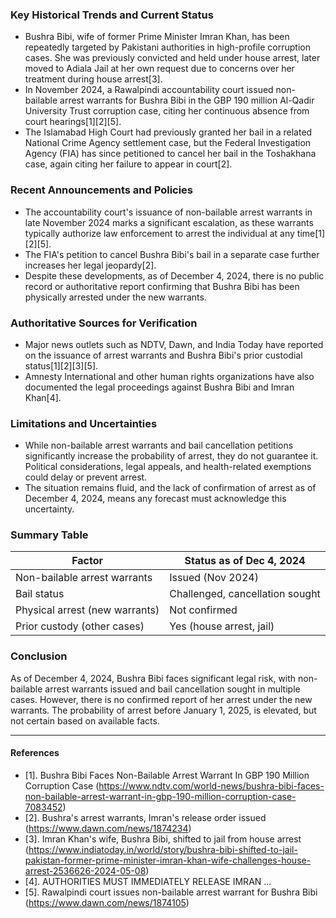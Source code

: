 ### Key Historical Trends and Current Status

- Bushra Bibi, wife of former Prime Minister Imran Khan, has been repeatedly targeted by Pakistani authorities in high-profile corruption cases. She was previously convicted and held under house arrest, later moved to Adiala Jail at her own request due to concerns over her treatment during house arrest[3].
- In November 2024, a Rawalpindi accountability court issued non-bailable arrest warrants for Bushra Bibi in the GBP 190 million Al-Qadir University Trust corruption case, citing her continuous absence from court hearings[1][2][5].
- The Islamabad High Court had previously granted her bail in a related National Crime Agency settlement case, but the Federal Investigation Agency (FIA) has since petitioned to cancel her bail in the Toshakhana case, again citing her failure to appear in court[2].

### Recent Announcements and Policies

- The accountability court's issuance of non-bailable arrest warrants in late November 2024 marks a significant escalation, as these warrants typically authorize law enforcement to arrest the individual at any time[1][2][5].
- The FIA's petition to cancel Bushra Bibi's bail in a separate case further increases her legal jeopardy[2].
- Despite these developments, as of December 4, 2024, there is no public record or authoritative report confirming that Bushra Bibi has been physically arrested under the new warrants.

### Authoritative Sources for Verification

- Major news outlets such as NDTV, Dawn, and India Today have reported on the issuance of arrest warrants and Bushra Bibi's prior custodial status[1][2][3][5].
- Amnesty International and other human rights organizations have also documented the legal proceedings against Bushra Bibi and Imran Khan[4].

### Limitations and Uncertainties

- While non-bailable arrest warrants and bail cancellation petitions significantly increase the probability of arrest, they do not guarantee it. Political considerations, legal appeals, and health-related exemptions could delay or prevent arrest.
- The situation remains fluid, and the lack of confirmation of arrest as of December 4, 2024, means any forecast must acknowledge this uncertainty.

### Summary Table

| Factor                          | Status as of Dec 4, 2024         |
|----------------------------------|----------------------------------|
| Non-bailable arrest warrants     | Issued (Nov 2024)                |
| Bail status                     | Challenged, cancellation sought  |
| Physical arrest (new warrants)   | Not confirmed                    |
| Prior custody (other cases)      | Yes (house arrest, jail)         |

### Conclusion

As of December 4, 2024, Bushra Bibi faces significant legal risk, with non-bailable arrest warrants issued and bail cancellation sought in multiple cases. However, there is no confirmed report of her arrest under the new warrants. The probability of arrest before January 1, 2025, is elevated, but not certain based on available facts.

---

#### References

- [1]. Bushra Bibi Faces Non-Bailable Arrest Warrant In GBP 190 Million Corruption Case (https://www.ndtv.com/world-news/bushra-bibi-faces-non-bailable-arrest-warrant-in-gbp-190-million-corruption-case-7083452)
- [2]. Bushra's arrest warrants, Imran's release order issued (https://www.dawn.com/news/1874234)
- [3]. Imran Khan's wife, Bushra Bibi, shifted to jail from house arrest (https://www.indiatoday.in/world/story/bushra-bibi-shifted-to-jail-pakistan-former-prime-minister-imran-khan-wife-challenges-house-arrest-2536626-2024-05-08)
- [4]. AUTHORITIES MUST IMMEDIATELY RELEASE IMRAN ...
- [5]. Rawalpindi court issues non-bailable arrest warrant for Bushra Bibi (https://www.dawn.com/news/1874105)